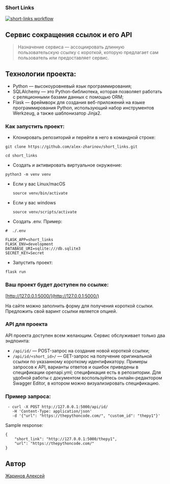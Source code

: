 ### Short Links

[![short-links workflow](https://github.com/alex-zharinov/short_links/actions/workflows/main.yml/badge.svg)](https://github.com/alex-zharinov/short_links/actions/workflows/main.yml)

## Сервис сокращения ссылок и его API
> Назначение сервиса — ассоциировать длинную пользовательскую ссылку с короткой, которую предлагает сам пользователь или предоставляет сервис.

## Технологии проекта:
- Python — высокоуровневый язык программирования;
- SQLAlchemy — это Python-библиотека, которая позволяет работать с реляционными базами данных с помощью ORM;
- Flask — фреймворк для создания веб-приложений на языке программирования Python, использующий набор инструментов Werkzeug, а также шаблонизатор Jinja2.

### Как запустить проект:
- Клонировать репозиторий и перейти в него в командной строке:
```
git clone https://github.com/alex-zharinov/short_links.git
```
```
cd short_links
```
- Cоздать и активировать виртуальное окружение:
```
python3 -m venv venv
```
* Если у вас Linux/macOS
    ```
    source venv/bin/activate
    ```
* Если у вас windows
    ```
    source venv/scripts/activate
    ```
- Создать .env. Пример:
```
#  ./.env

FLASK_APP=short_links
FLASK_ENV=development
DATABASE_URI=sqlite:///db.sqlite3
SECRET_KEY=Secret
```
- Запустить проект:
```
flask run
```

### Ваш проект будет доступен по ссылке:
[http://127.0.0.1:5000/](http://127.0.0.1:5000/)

На сайте можно заполнить форму для получения короткой ссылки. Предложить свой варинт ссылки является опцией.

### API для проекта
API проекта доступен всем желающим. Сервис обслуживает только два эндпоинта:
- `/api/id/` — POST-запрос на создание новой короткой ссылки;
- `/api/id/<short_id>/` — GET-запрос на получение оригинальной ссылки по указанному короткому идентификатору.
Примеры запросов к API, варианты ответов и ошибок приведены в спецификации openapi.yml; спецификация есть в репозитории.
Для удобной работы с документом воспользуйтесь онлайн-редактором Swagger Editor, в котором можно визуализировать спецификацию.

### Пример запроса:
```
 - curl -X POST http://127.0.0.1:5000/api/id/
   -H 'Content-Type: application/json'
   -d '{"url": "https://thepythoncode.com/", "custom_id": "thepy1"}'
```
Sample response:
```
{
    "short_link": "http://127.0.0.1:5000/thepy1",
    "url": "https://thepythoncode.com/"
}
```

## Автор
[Жаринов Алексей](https://github.com/alex-zharinov)
